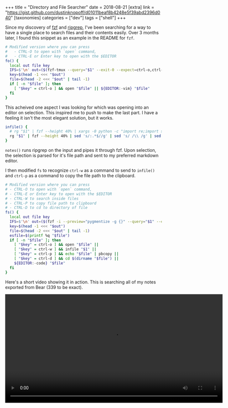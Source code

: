 +++
title = "Directory and File Searcher"
date = 2018-08-21
[extra]
link = "https://gist.github.com/dustinknopoff/d01011beaf8b4248e5f39abd2396d040"
[taxonomies]
categories = ["dev"]
tags = ["shell"]
+++

Since my discovery of [fzf](https://github.com/junegunn/fzf) and [ripgrep](https://github.com/BurntSushi/ripgrep), I've been searching for a way to have a single place to search files and their contents easily. Over 3 months later, I found this snippet as an example in the README for `fzf`.

```bash
# Modified version where you can press
#   - CTRL-O to open with `open` command,
#   - CTRL-E or Enter key to open with the $EDITOR
fo() {
  local out file key
  IFS=$'\n' out=($(fzf-tmux --query="$1" --exit-0 --expect=ctrl-o,ctrl-e))
  key=$(head -1 <<< "$out")
  file=$(head -2 <<< "$out" | tail -1)
  if [ -n "$file" ]; then
    [ "$key" = ctrl-o ] && open "$file" || ${EDITOR:-vim} "$file"
  fi
}
```

This acheived one aspect I was looking for which was opening into an editor on selection. This inspired me to push to make the last part. I have a feeling it isn't the most elegant solution, but it works.

```bash
infile() {
  # rg "$1" | fzf --height 40% | xargs -0 python -c "import re;import sys;arr=sys.argv;string=' '.join(arr);print(re.findall(r'(?<=-c ).*(?=:)',string)[0].replace(' ', '\ ').replace('&', '\&'))" | xargs -0 -I {} /bin/zsh -c "echo '$(pwd | sed -e 's/ /\\ /g')/{}'" | xargs -0 -I {} /bin/zsh -c 'code {}' - Old version
  rg "$1" | fzf --height 40% | sed 's/:.*$//g' | sed 's/ /\\ /g' | sed 's/&/\\&/g' | xargs -0 -I {} /bin/zsh -c 'code {}' # Much cleaner version
}
```

`notes()` runs ripgrep on the input and pipes it through fzf. Upon selection, the selection is parsed for it's file path and sent to my preferred markdown editor.

I then modified `fs` to recognize `ctrl-w` as a command to send to `infile()` and `ctrl-p` as a command to copy the file path to the clipboard.

```bash
# Modified version where you can press
# - CTRL-O to open with `open` command,
# - CTRL-E or Enter key to open with the $EDITOR
# - CTRL-W to search inside files
# - CTRL-P to copy file path to clipboard
# - CTRL-D to cd to directory of file
fs() {
  local out file key
  IFS=$'\n' out=($(fzf -i --preview="pygmentize -g {}" --query="$1" --exit-0 --expect=ctrl-o,ctrl-e,ctrl-w,ctrl-m,ctrl-p,ctrl-d,ctrl-x --bind '?:toggle-preview'))
  key=$(head -1 <<< "$out")
  file=$(head -2 <<< "$out" | tail -1)
  esfile=$(printf %q "$file")
  if [ -n "$file" ]; then
    [ "$key" = ctrl-o ] && open "$file" ||
    [ "$key" = ctrl-w ] && infile "$1" ||
    [ "$key" = ctrl-p ] && echo "$file" | pbcopy ||
    [ "$key" = ctrl-d ] && cd $(dirname "$file") ||
    ${EDITOR:-code} "$file"
  fi
}
```

Here's a short video showing it in action. This is searching all of my notes exported from Bear (339 to be exact).

<video height="350" controls>
  <source src="https://res.cloudinary.com/dcloudinary/video/upload/f_auto/v1534890712/portfolio/fo.mov" type="video/mp4">
  Your browser does not support HTML5 video.
</video>
